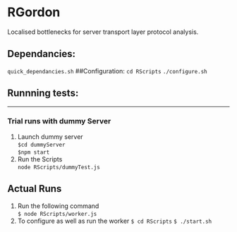 # RGordon
Localised bottlenecks for server transport layer protocol analysis.  

## Dependancies:
```quick_dependancies.sh```
##Configuration:
```cd RScripts```
```./configure.sh```
## Runnning tests:
-----------------
### Trial runs with dummy Server
1. Launch dummy server  
```$cd dummyServer```  
```$npm start```  
2. Run the Scripts  
```node RScripts/dummyTest.js```  

## Actual Runs
1. Run the following command  
```$ node RScripts/worker.js```  
2. To configure as well as run the worker
```$ cd RScripts```
```$ ./start.sh```
